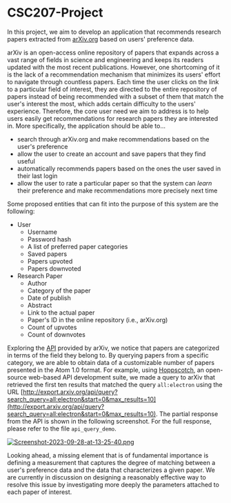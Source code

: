 # CSC207-Project

In this project, we aim to develop an application that recommends research papers extracted from [arXiv.org](arxiv.org) based on users' preference data.

arXiv is an open-access online repository of papers that expands across a vast range of fields in science and engineering and keeps its readers updated with the most recent publications. However, one shortcoming of it is the lack of a recommendation mechanism that minimizes its users' effort to navigate through countless papers. Each time the user clicks on the link to a particular field of interest, they are directed to the entire repository of papers instead of being recommended with a subset of them that match the user's interest the most, which adds certain difficulty to the users' experience. Therefore, the core user need we aim to address is to help users easily get recommendations for research papers they are interested in. More specifically, the application should be able to...
* search through arXiv.org and make recommendations based on the user's preference
* allow the user to create an account and save papers that they find useful
* automatically recommends papers based on the ones the user saved in their last login
* allow the user to rate a particular paper so that the system can *learn* their preference and make recommendations more precisely next time

Some proposed entities that can fit into the purpose of this system are the following:
* User
  - Username
  - Password hash
  - A list of preferred paper categories
  - Saved papers
  - Papers upvoted
  - Papers downvoted
* Research Paper
  - Author
  - Category of the paper
  - Date of publish
  - Abstract
  - Link to the actual paper
  - Paper's ID in the online repository (i.e., arXiv.org)
  - Count of upvotes
  - Count of downvotes

Exploring the [API](https://info.arxiv.org/help/api/index.html) provided by arXiv, we notice that papers are categorized in terms of the field they belong to. By querying papers from a specific category, we are able to obtain data of a customizable number of papers presented in the Atom 1.0 format. For example, using [Hoppscotch](https://hoppscotch.io/), an open-source web-based API development suite, we made a query to arXiv that retrieved the first ten results that matched the query ````all:electron```` using the URL [http://export.arxiv.org/api/query?search_query=all:electron&start=0&max_results=10](http://export.arxiv.org/api/query?search_query=all:electron&start=0&max_results=10). The partial response from the API is shown in the following screenshot. For the full response, please refer to the file ````api_query_demo````.

[![Screenshot-2023-09-28-at-13-25-40.png](https://i.postimg.cc/Y0LpR3MD/Screenshot-2023-09-28-at-13-25-40.png)](https://postimg.cc/2LmR8nqn)

Looking ahead, a missing element that is of fundamental importance is defining a measurement that captures the degree of matching between a user's preference data and the data that characterizes a given paper. We are currently in discussion on designing a reasonably effective way to resolve this issue by investigating more deeply the parameters attached to each paper of interest.

